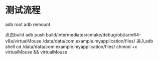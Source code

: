 # 测试流程

adb root
adb remount

点击build
adb push build/intermediates/cmake/debug/obj/arm64-v8a/virtualMouse /data/data/com.example.myapplication/files/
进入adb shell
cd /data/data/com.example.myapplication/files/
chmod +x virtualMouse && virtualMouse
